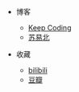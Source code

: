 - 博客
  - [Keep Coding](https://abelsu7.top)
  - [苏易北](https://abelsu7.cn)

- 收藏
  - [bilibili](https://space.bilibili.com/59456951/#/)
  - [豆瓣](https://www.douban.com/people/abelsu7/)